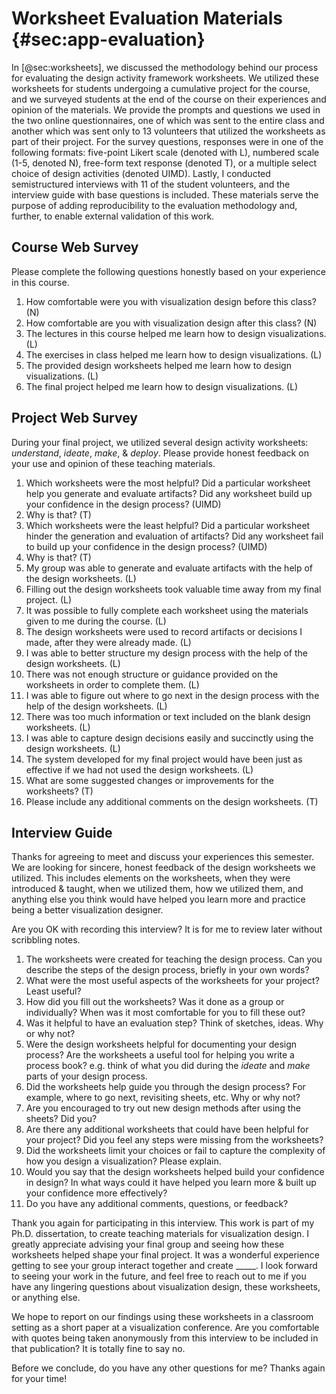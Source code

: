 # Worksheet Evaluation Materials {#sec:app-evaluation}

In [@sec:worksheets], we discussed the methodology behind our process for
evaluating the design activity framework worksheets. We utilized these
worksheets for students undergoing a cumulative project for the course, and we
surveyed students at the end of the course on their experiences and opinion of
the materials. We provide the prompts and questions we used in the two online
questionnaires, one of which was sent to the entire class and another which was
sent only to 13 volunteers that utilized the worksheets as part of their
project. For the survey questions, responses were in one of the following
formats: five-point Likert scale (denoted with L), numbered scale (1-5, denoted
N), free-form text response (denoted T), or a multiple select choice of design
activities (denoted UIMD). Lastly, I conducted semistructured interviews with 11
of the student volunteers, and the interview guide with base questions is
included. These materials serve the purpose of adding reproducibility to the
evaluation methodology and, further, to enable external validation of this work.





## Course Web Survey

Please complete the following questions honestly based on your experience in
this course.


1. How comfortable were you with visualization design before this class? (N)
1. How comfortable are you with visualization design after this class? (N)
1. The lectures in this course helped me learn how to design visualizations. (L)
1. The exercises in class helped me learn how to design visualizations. (L)
1. The provided design worksheets helped me learn how to design visualizations. (L)
1. The final project helped me learn how to design visualizations. (L)





## Project Web Survey

During your final project, we utilized several design activity worksheets:
_understand_, _ideate_, _make_, & _deploy_. Please provide honest feedback on
your use and opinion of these teaching materials.


1. Which worksheets were the most helpful? Did a particular worksheet help you generate and evaluate artifacts? Did any worksheet build up your confidence in the design process? (UIMD)
1. Why is that? (T)
1. Which worksheets were the least helpful? Did a particular worksheet hinder the generation and evaluation of artifacts? Did any worksheet fail to build up your confidence in the design process? (UIMD)
1. Why is that? (T)
1. My group was able to generate and evaluate artifacts with the help of the design worksheets. (L)
1. Filling out the design worksheets took valuable time away from my final project. (L)
1. It was possible to fully complete each worksheet using the materials given to me during the course. (L)
1. The design worksheets were used to record artifacts or decisions I made, after they were already made. (L)
1. I was able to better structure my design process with the help of the design worksheets. (L)
1. There was not enough structure or guidance provided on the worksheets in order to complete them. (L)
1. I was able to figure out where to go next in the design process with the help of the design worksheets. (L)
1. There was too much information or text included on the blank design worksheets. (L)
1. I was able to capture design decisions easily and succinctly using the design worksheets. (L)
1. The system developed for my final project would have been just as effective if we had not used the design worksheets. (L)
1. What are some suggested changes or improvements for the worksheets? (T)
1. Please include any additional comments on the design worksheets. (T)





## Interview Guide

Thanks for agreeing to meet and discuss your experiences this semester. We are
looking for sincere, honest feedback of the design worksheets we utilized. This
includes elements on the worksheets, when they were introduced & taught, when we
utilized them, how we utilized them, and anything else you think would have
helped you learn more and practice being a better visualization designer.


Are you OK with recording this interview? It is for me to review later without
scribbling notes.


1. The worksheets were created for teaching the design process. Can you describe the steps of the design process, briefly in your own words?
1. What were the most useful aspects of the worksheets for your project? Least useful?
1. How did you fill out the worksheets? Was it done as a group or individually? When was it most comfortable for you to fill these out?
1. Was it helpful to have an evaluation step? Think of sketches, ideas. Why or why not?
1. Were the design worksheets helpful for documenting your design process? Are the worksheets a useful tool for helping you write a process book? e.g. think of what you did during the _ideate_ and _make_ parts of your design process.
1. Did the worksheets help guide you through the design process? For example, where to go next, revisiting sheets, etc. Why or why not?
1. Are you encouraged to try out new design methods after using the sheets? Did you?
1. Are there any additional worksheets that could have been helpful for your project? Did you feel any steps were missing from the worksheets?
1. Did the worksheets limit your choices or fail to capture the complexity of how you design a visualization? Please explain.
1. Would you say that the design worksheets helped build your confidence in design? In what ways could it have helped you learn more & built up your confidence more effectively?
1. Do you have any additional comments, questions, or feedback?


Thank you again for participating in this interview. This work is part of my
Ph.D. dissertation, to create teaching materials for visualization design. I
greatly appreciate advising your final group and seeing how these worksheets
helped shape your final project. It was a wonderful experience getting to see
your group interact together and create _____. I look forward to seeing your
work in the future, and feel free to reach out to me if you have any lingering
questions about visualization design, these worksheets, or anything else.


We hope to report on our findings using these worksheets in a classroom setting
as a short paper at a visualization conference. Are you comfortable with quotes
being taken anonymously from this interview to be included in that publication?
It is totally fine to say no.


Before we conclude, do you have any other questions for me? Thanks again for
your time!
